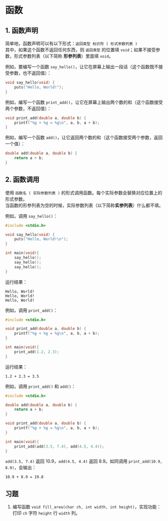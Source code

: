 # 函数

## 1. 函数声明

简单地，函数声明可以有以下形式：`返回类型 标识符 ( 形式参数列表 )`  
其中，如果这个函数不返回任何东西，则 `返回类型` 的位置填 `void`；如果不接受参数，形式参数列表（以下简称 **形参列表**）里面填 `void`。

例如，要编写一个函数 `say_hello()`，让它在屏幕上输出一段话（这个函数既不接受参数，也不返回值）：

```c
void say_hello(void) {
    puts("Hello, World!");
}
```

例如，编写一个函数 `print_add()`，让它在屏幕上输出两个数的和（这个函数接受两个参数，不返回值）：

```c
void print_add(double a, double b) {
    printf("%g + %g = %g\n", a, b, a + b);
}
```

例如，编写一个函数 `add()`，让它返回两个数的和（这个函数接受两个参数，返回一个值）：

```c
double add(double a, double b) {
    return a + b;
}
```

## 2. 函数调用

使用 `函数名 ( 实际参数列表 )` 的形式调用函数。每个实际参数会替换对应位置上的形式参数。  
当函数的形参列表为空的时候，实际参数列表（以下简称**实参列表**）什么都不填。

例如，调用 `say_hello()`：

```c
#include <stdio.h>

void say_hello(void) {
    puts("Hello, World!\n");
}

int main(void){
    say_hello();
    say_hello();
    say_hello();
}
```

运行结果：

```ansi
Hello, World!
Hello, World!
Hello, World!
```

例如，调用 `print_add()`：

```c
#include <stdio.h>

void print_add(double a, double b) {
    printf("%g + %g = %g\n", a, b, a + b);
}

int main(void){
    print_add(1.2, 2.3);
}
```

运行结果：

```ansi
1.2 + 2.3 = 3.5
```

例如，调用 `print_add()` 和 `add()`：

```c
#include <stdio.h>

double add(double a, double b) {
    return a + b;
}

void print_add(double a, double b) {
    printf("%g + %g = %g\n", a, b, a + b);
}

int main(void){
    print_add(add(3.5, 7.4), add(4.5, 4.4));
}
```

`add(3.5, 7.4)` 返回 10.9，`add(4.5, 4.4)` 返回 8.9。如同调用 `print_add(10.9, 8.9)`，会输出：

```ansi
10.9 + 8.9 = 19.8
```

## 习题

1. 编写函数 `void fill_area(char ch, int width, int height)`，实现功能：打印 `ch` 字符 `height` 行 `width` 列。
